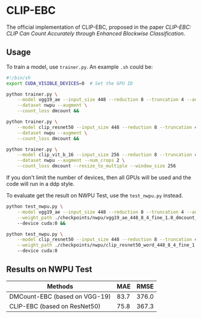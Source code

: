 # CLIP-EBC

The official implementation of CLIP-EBC, proposed in the paper *CLIP-EBC: CLIP Can Count Accurately through Enhanced Blockwise Classification*.

## Usage

To train a model, use `trainer.py`. An example `.sh` could be:

```bash
#!/bin/sh
export CUDA_VISIBLE_DEVICES=0  # Set the GPU ID

python trainer.py \
    --model vgg19_ae --input_size 448 --reduction 8 --truncation 4 --anchor_points average \
    --dataset nwpu --augment \
    --count_loss dmcount &&

python trainer.py \
    --model clip_resnet50 --input_size 448 --reduction 8 --truncation 4 --anchor_points average --prompt_type word \
    --dataset nwpu --augment \
    --count_loss dmcount &&

python trainer.py \
    --model clip_vit_b_16 --input_size 256 --reduction 8 --truncation 4 --anchor_points average --prompt_type word \
    --dataset nwpu --augment --num_crops 2 \
    --count_loss dmcount --resize_to_multiple --window_size 256
```

If you don't limit the number of devices, then all GPUs will be used and the code will run in a ddp style.

To evaluate get the result on NWPU Test, use the `test_nwpu.py` instead.

```bash
python test_nwpu.py \
    --model vgg19_ae --input_size 448 --reduction 8 --truncation 4 --anchor_points average \
    --weight_path ./checkpoints/nwpu/vgg19_ae_448_8_4_fine_1.0_dmcount_aug/best_mae.pth
    --device cuda:0 &&

python test_nwpu.py \
    --model clip_resnet50 --input_size 448 --reduction 8 --truncation 4 --anchor_points average --prompt_type word \
    --weight_path ./checkpoints/nwpu/clip_resnet50_word_448_8_4_fine_1.0_dmcount_aug/best_mae.pth
    --device cuda:0
```

## Results on NWPU Test

| **Methods**                   | **MAE** | **RMSE** |
| ------------------------------|---------|----------|
| DMCount-EBC (based on VGG-19) | 83.7    | 376.0    |
| CLIP-EBC (based on ResNet50)  | 75.8    | 367.3    |

